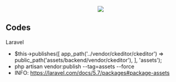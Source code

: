 <p align="center"><img src="https://laravel.com/assets/img/components/logo-laravel.svg"></p>

## Codes

Laravel 

- $this->publishes([
            app_path('../vendor/ckeditor/ckeditor') => public_path('assets/backend/vendor/ckeditor'),
        ], 'assets');
- php artisan vendor:publish --tag=assets --force
- INFO: https://laravel.com/docs/5.7/packages#package-assets